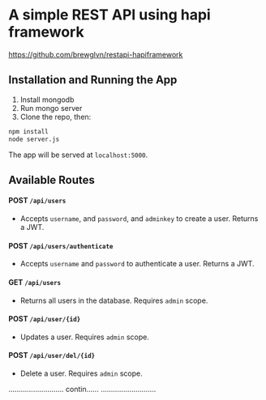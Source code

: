 # A simple REST API using hapi framework

https://github.com/brewglvn/restapi-hapiframework

## Installation and Running the App

1. Install mongodb
2. Run mongo server
3. Clone the repo, then: 

```bash
npm install
node server.js
```

The app will be served at `localhost:5000`.

## Available Routes

#### **POST** `/api/users`
* Accepts `username`, and `password`, and `adminkey` to create a user. Returns a JWT.

#### **POST** `/api/users/authenticate`
* Accepts `username` and `password` to authenticate a user. Returns a JWT.

#### **GET** `/api/users`
* Returns all users in the database. Requires `admin` scope.

#### **POST** `/api/user/{id}`
* Updates a user. Requires `admin` scope.

#### **POST** `/api/user/del/{id}`
* Delete a user. Requires `admin` scope.

...........................
contin......
...........................